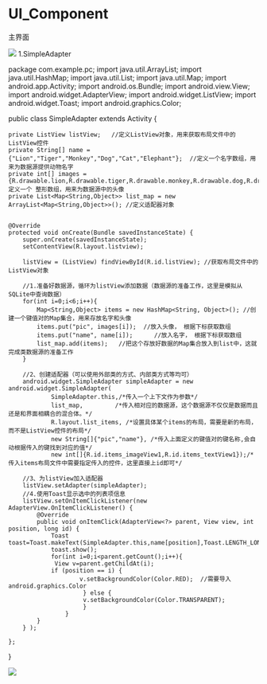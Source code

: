 # UI_Component
主界面

![](https://i.loli.net/2019/03/28/5c9cca0155916.png)
1.SimpleAdapter

package com.example.pc;
import java.util.ArrayList;
import java.util.HashMap;
import java.util.List;
import java.util.Map;
import android.app.Activity;
import android.os.Bundle;
import android.view.View;
import android.widget.AdapterView;
import android.widget.ListView;
import android.widget.Toast;
import android.graphics.Color;


public class SimpleAdapter extends Activity {

    private ListView listView;   //定义ListView对象，用来获取布局文件中的ListView控件
    private String[] name = {"Lion","Tiger","Monkey","Dog","Cat","Elephant"};  //定义一个名字数组，用来为数据源提供动物名字
    private int[] images = {R.drawable.lion,R.drawable.tiger,R.drawable.monkey,R.drawable.dog,R.drawable.cat,R.drawable.elephant};//定义一个 整形数组，用来为数据源中的头像
    private List<Map<String,Object>> list_map = new ArrayList<Map<String,Object>>(); //定义适配器对象


    @Override
    protected void onCreate(Bundle savedInstanceState) {
        super.onCreate(savedInstanceState);
        setContentView(R.layout.listview);

        listView = (ListView) findViewById(R.id.listView); //获取布局文件中的ListView对象

        //1.准备好数据源，循环为listView添加数据（数据源的准备工作，这里是模拟从SQLite中查询数据）
        for(int i=0;i<6;i++){
            Map<String,Object> items = new HashMap<String, Object>(); //创建一个键值对的Map集合，用来存放名字和头像
            items.put("pic", images[i]);  //放入头像， 根据下标获取数组
            items.put("name", name[i]);      //放入名字， 根据下标获取数组
            list_map.add(items);   //把这个存放好数据的Map集合放入到list中，这就完成类数据源的准备工作
        }

        //2、创建适配器（可以使用外部类的方式、内部类方式等均可）
        android.widget.SimpleAdapter simpleAdapter = new android.widget.SimpleAdapter(
                SimpleAdapter.this,/*传入一个上下文作为参数*/
                list_map,         /*传入相对应的数据源，这个数据源不仅仅是数据而且还是和界面相耦合的混合体。*/
                R.layout.list_items, /*设置具体某个items的布局，需要是新的布局，而不是ListView控件的布局*/
                new String[]{"pic","name"}, /*传入上面定义的键值对的键名称,会自动根据传入的键找到对应的值*/
                new int[]{R.id.items_imageView1,R.id.items_textView1});/*传入items布局文件中需要指定传入的控件，这里直接上id即可*/

        //3、为listView加入适配器
        listView.setAdapter(simpleAdapter);
        //4.使用Toast显示选中的列表项信息
        listView.setOnItemClickListener(new AdapterView.OnItemClickListener() {
            @Override
            public void onItemClick(AdapterView<?> parent, View view, int position, long id) {
                Toast toast=Toast.makeText(SimpleAdapter.this,name[position],Toast.LENGTH_LONG);
                toast.show();
                for(int i=0;i<parent.getCount();i++){
                 View v=parent.getChildAt(i);
                if (position == i) {
                        v.setBackgroundColor(Color.RED);  //需要导入android.graphics.Color
                         } else {
                         v.setBackgroundColor(Color.TRANSPARENT);
                         }
                    }
            }
        } );

    };
}

![](https://i.loli.net/2019/03/28/5c9cca72610a7.png)
